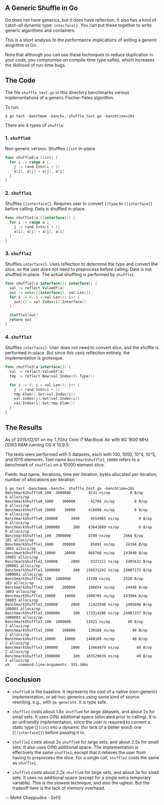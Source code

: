 ## A Generic Shuffle in Go

Go does not have generics, but it does have reflection. It also has a kind of catch-all dynamic type: `interface{}`. You can put these together to write generic algorithms and containers.

This is a short analysis fo the performance implications of writing a generic alogrithm in Go.

Note that although you can use these techniques to reduce duplication in your code, you compromise on compile-time type saftey, which increases the liklihood of run-time bugs.

## The Code

The file `shuffle_test.go` in this directory benchmarks various implementations of a generic Fischer-Yates algorithm.

To run:

    $ go test -benchmem -bench=. shuffle_test.go -benchtime=10s

There are 4 types of `shuffle`:

### 1. `shuffle0`

Non generic version. Shuffles `[]int` in-place.

```go
func shuffle0(a []int) {
  for i := range a {
    j := rand.Intn(i + 1)
    a[i], a[j] = a[j], a[i]
  }
}
```

### 2. `shuffle1`

Shuffles `[]interface{}`. Requires user to convert `[]type` to `[]interface{}` before calling. Data is shuffled in-place.

```go
func shuffle1(a []interface{}) {
  for i := range a {
    j := rand.Intn(i + 1)
    a[i], a[j] = a[j], a[i]
  }
}
```

### 3. `shuffle2`

Shuffles `interface{}`. Uses reflection to determine the type and convert the slice, so the user does not need to preprocess before calling. Data is not shuffled in-place. The actual shuffling is performed by `shuffle1`.

```go
func shuffle2(a interface{}) interface{} {
  val := reflect.ValueOf(a)
  out := make([]interface{}, val.Len())
  for i := 0; i < val.Len(); i++ {
    out[i] = val.Index(i).Interface()
  }

  shuffle1(out)
  return out
}
```

### 4. `shuffle3`

Shuffles `interface{}`. User does not need to convert slice, and the shuffle is performed in-place. But since this uses reflection entirely, the implementation is grotesque.

```go
func shuffle3(a interface{}) {
  val := reflect.ValueOf(a)
  tmp := reflect.New(val.Index(0).Type())

  for i := 0; i < val.Len(); i++ {
    j := rand.Intn(i + 1)
    tmp.Elem().Set(val.Index(j))
    val.Index(j).Set(val.Index(i))
    val.Index(i).Set(tmp.Elem())
  }
}
```

## The Results

As of 2015/02/01 on my 1.7Ghz Core i7 MacBook Air with 8G 1600 MHz DDR3 RAM running OS X 10.9.5:

The tests were performed with 5 datasets, each with 100, 1000, 10^4, 10^5, and 10^6 elements. Test name `BenchmarkShuffle1_10000` refers to a benchmark of `shuffle1` on a 10000 element slice.

Fields: test name, iterations, time per iteration, bytes allocated per iteration, number of allocations per iteration

```
$ go test -benchmem -bench=. shuffle_test.go -benchtime=10s
BenchmarkShuffle0_100  3000000        4231 ns/op         0 B/op        0 allocs/op
BenchmarkShuffle0_1000    300000       41704 ns/op         0 B/op        0 allocs/op
BenchmarkShuffle0_10000    30000      416090 ns/op         0 B/op        0 allocs/op
BenchmarkShuffle0_100000      3000     4554965 ns/op         0 B/op        0 allocs/op
BenchmarkShuffle0_1000000      200    83843609 ns/op         0 B/op        0 allocs/op
BenchmarkShuffle1_100  2000000        8795 ns/op      2464 B/op      101 allocs/op
BenchmarkShuffle1_1000    200000       85891 ns/op     24384 B/op     1001 allocs/op
BenchmarkShuffle1_10000    20000      868768 ns/op    243840 B/op    10001 allocs/op
BenchmarkShuffle1_100000      2000     9321111 ns/op   2405632 B/op   100001 allocs/op
BenchmarkShuffle1_1000000      100   150531242 ns/op  24007173 B/op  1000001 allocs/op
BenchmarkShuffle2_100  1000000       11198 ns/op      2528 B/op      103 allocs/op
BenchmarkShuffle2_1000    200000      106654 ns/op     24448 B/op     1003 allocs/op
BenchmarkShuffle2_10000    10000     1090785 ns/op    243904 B/op    10003 allocs/op
BenchmarkShuffle2_100000      2000    11422546 ns/op   2405696 B/op   100003 allocs/op
BenchmarkShuffle2_1000000      100   173314206 ns/op  24007237 B/op  1000003 allocs/op
BenchmarkShuffle3_100  1000000       13421 ns/op        40 B/op        2 allocs/op
BenchmarkShuffle3_1000    100000      139189 ns/op        40 B/op        2 allocs/op
BenchmarkShuffle3_10000    10000     1460109 ns/op        40 B/op        2 allocs/op
BenchmarkShuffle3_100000      1000    13464979 ns/op        40 B/op        2 allocs/op
BenchmarkShuffle3_1000000      100   183529639 ns/op        40 B/op        2 allocs/op
ok    command-line-arguments  355.166s
```

## Conclusion

* `shuffle0` is the baseline. It represents the cost of a native (non-generic) implementation, or ad-hoc generics using some kind of source rewriting, e.g., with `go generate`. It is type safe.

* `shuffle1` costs about 1.8x `shuffle0` for large datasets, and about 2x for small sets. It uses O(N) additional space (allocated prior to calling). It is an unfriendly implementation, since the user is required to convert a static type (`[]int`) into a dynamic (for lack of a better word) one (`[]interface{}`) before passing it in.

* `shuffle2` costs about 2x `shuffle0` for large sets, and about 2.5x for small sets. It also uses O(N) additional space. The implementation is effectively the same `shuffle1`, except that it relieves the user from having to preprocess the slice. For a single call, `shuffle2` costs the same as `shuffle1`.

* `shuffle3` costs about 2.2x `shuffle0` for large sets, and about 3x for small sets. It uses no additional space (except for a single extra temporary variable). This is the slowest technique, and also the ugliest. But the tradeoff here is the lack of memory overhead.

-- Mohit Cheppudira - 0xFE